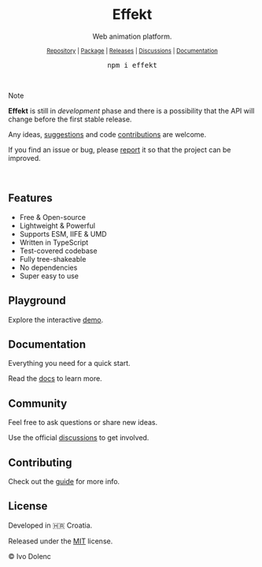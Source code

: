 <h1 align="center">Effekt</h1>

<p align="center">Web animation platform.</p>

<p align="center">
  <sub>
    <a href="https://github.com/ivodolenc/effekt">Repository</a> | <a href="https://www.npmjs.com/package/effekt">Package</a> | <a href="https://github.com/ivodolenc/effekt/releases">Releases</a> | <a href="https://github.com/ivodolenc/effekt/discussions">Discussions</a> | <a href="">Documentation</a>
  </sub>
</p>

<pre align="center">npm i effekt</pre>

<br>

> [!NOTE]
>
> **Effekt** is still in _development_ phase and there is a possibility that the API will change before the first stable release.
>
> Any ideas, [suggestions](https://github.com/ivodolenc/effekt/discussions) and code [contributions](.github/CONTRIBUTING.md) are welcome.
>
> If you find an issue or bug, please [report](https://github.com/ivodolenc/effekt/issues/new/choose) it so that the project can be improved.

<br>

## Features

- Free & Open-source
- Lightweight & Powerful
- Supports ESM, IIFE & UMD
- Written in TypeScript
- Test-covered codebase
- Fully tree-shakeable
- No dependencies
- Super easy to use

## Playground

Explore the interactive [demo]().

## Documentation

Everything you need for a quick start.

Read the [docs]() to learn more.

## Community

Feel free to ask questions or share new ideas.

Use the official [discussions](https://github.com/ivodolenc/effekt/discussions) to get involved.

## Contributing

Check out the [guide](.github/CONTRIBUTING.md) for more info.

## License

Developed in 🇭🇷 Croatia.

Released under the [MIT](LICENSE.txt) license.

© Ivo Dolenc
